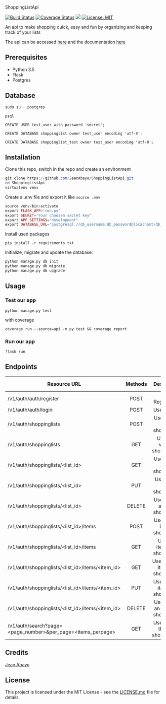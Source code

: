 ShoppingListApi

[![Build Status](https://travis-ci.org/JeanAbayo/ShoppingListApi.svg?branch=develop)](https://travis-ci.org/JeanAbayo/ShoppingListApi)
<a href='https://coveralls.io/github/JeanAbayo/ShoppingListApi?branch=master'><img src='https://coveralls.io/repos/github/JeanAbayo/ShoppingListApi/badge.svg?branch=master' alt='Coverage Status' /></a>
<a href="https://codeclimate.com/github/JeanAbayo/ShoppingListApi/test_coverage"><img src="https://api.codeclimate.com/v1/badges/56250b6d23973fc9fde8/test_coverage" /></a>
[![License: MIT](https://img.shields.io/badge/License-MIT-blue.svg)](https://opensource.org/licenses/MIT)

An api to make shopping quick, easy and fun by organizing and keeping track of your lists

The api can be accessed [here](myshoppinglistapi.herokuapp.com/api/v1) and the documentation [here](http://myshoppinglistapi.herokuapp.com/apidocs)

## Prerequisites

- Python 3.5
- Flask
- Postgres

## Database

```powershell
sudo su - postgres
```

```mariadb
psql
```

```mariadb
CREATE USER test_user with password 'secret';
```

```mariadb
CREATE DATABASE shoppinglist owner test_user encoding 'utf-8';
```

```mariadb
CREATE DATABASE shoppinglist_test owner test_user encoding 'utf-8';
```

## Installation

Clone this repo, switch in the repo and create an environment

```powershell
git clone https://github.com/JeanAbayo/ShoppingListApi.git
cd ShoppingListApi
virtualenv venv

```

Create a .env file and export it like `source .env`

```php
source venv/bin/activate
export FLASK_APP="run.py"
export SECRET="Your choosen secret key"
export APP_SETTINGS="development"
export DATABASE_URL="postgresql://db_username:db_password@localhost/db_name"
```

Install used packages

```
pip install -r requirements.txt
```

Initialize, migrate and update the database:

```python
python manage.py db init
python manage.py db migrate
python manage.py db upgrade
```

## Usage

### Test our app

`python manage.py test`

with coverage

`coverage run --source=api -m py.test && coverage report`

### Run our app

`flask run`

## Endpoints
| Resource URL                           | Methods |              Description              | Requires Token |
| -------------------------------------- | :-----: | :-----------------------------------: | -------------- |
| /v1/auth/auth/register                         |  POST   |           User Registration           | FALSE          |
| /v1/auth/auth/login                            |  POST   |             User Sign in              | FALSE          |
| /v1/auth/shoppinglists                         |  POST   |      User create a shoppinglist       | TRUE           |
| /v1/auth/shoppinglists                         |   GET   |    User can view all shoppinglists    | TRUE           |
| /v1/auth/shoppinglists/<list_id>                |   GET   |    User view a single shoppinglist    | TRUE           |
| /v1/auth/shoppinglists/<list_id>                |   PUT   |    User Edit a single shoppinglist    | TRUE           |
| /v1/auth/shoppinglists/<list_id>                | DELETE  |   User Delete a single shoppinglist   | TRUE           |
| /v1/auth/shoppinglists/<list_id>/items          |  POST   |   User create item in shoppinglist    | TRUE           |
| /v1/auth/shoppinglists/<list_id>/items          |   GET   |   User list items in a shoppinglist   | TRUE           |
| /v1/auth/shoppinglists/<list_id>/items/<item_id> |   GET   |  User view an item in a shoppinglist  | TRUE           |
| /v1/auth/shoppinglists/<list_id>/items/<item_id> |   PUT   |  User Edit an item in a shoppinglist  | TRUE           |
| /v1/auth/shoppinglists/<list_id>/items/<item_id> | DELETE  | User delete an item in a shoppinglist | TRUE           |
| /v1/auth/search?page=<page_number>&per_page=<items_perpage> | GET  | User search through shoppinglists | TRUE           |
## Credits
[Jean Abayo](https://github.com/JeanAbayo)
## License
This project is licensed under the MIT License - see the [LICENSE.md](https://github.com/machariamarigi/shopping_list_api/blob/master/LICENSE.md) file for details
